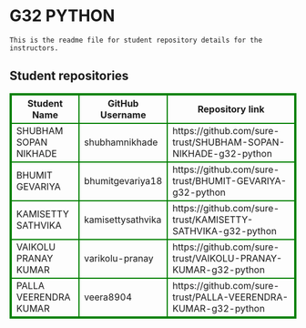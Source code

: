 # G32 PYTHON
    This is the readme file for student repository details for the instructors.
## Student repositories 
<table style="border : 2px solid green; width:100%;">
<tr >
<th style="border : 2px solid green;">Student Name</th>
<th style="border : 2px solid green;">GitHub Username</th>
<th style="border : 2px solid green;">Repository link</th>
</tr>
<tr style="border : 2px solid green;">
<td style="border : 2px solid green;">SHUBHAM SOPAN NIKHADE</td> 

<td style="border : 2px solid green;">shubhamnikhade</td> 

<td style="border : 2px solid green;">https://github.com/sure-trust/SHUBHAM-SOPAN-NIKHADE-g32-python</td> 
</tr>

<tr style="border : 2px solid green;">
<td style="border : 2px solid green;">BHUMIT GEVARIYA</td> 

<td style="border : 2px solid green;">bhumitgevariya18</td> 

<td style="border : 2px solid green;">https://github.com/sure-trust/BHUMIT-GEVARIYA-g32-python</td> 
</tr>

<tr style="border : 2px solid green;">
<td style="border : 2px solid green;">KAMISETTY SATHVIKA</td> 

<td style="border : 2px solid green;">kamisettysathvika</td> 

<td style="border : 2px solid green;">https://github.com/sure-trust/KAMISETTY-SATHVIKA-g32-python</td> 
</tr>

<tr style="border : 2px solid green;">
<td style="border : 2px solid green;">VAIKOLU PRANAY KUMAR</td> 

<td style="border : 2px solid green;">varikolu-pranay</td> 

<td style="border : 2px solid green;">https://github.com/sure-trust/VAIKOLU-PRANAY-KUMAR-g32-python</td> 
</tr>

<tr style="border : 2px solid green;">
<td style="border : 2px solid green;">PALLA VEERENDRA KUMAR</td> 

<td style="border : 2px solid green;">veera8904</td> 

<td style="border : 2px solid green;">https://github.com/sure-trust/PALLA-VEERENDRA-KUMAR-g32-python</td> 
</tr>
